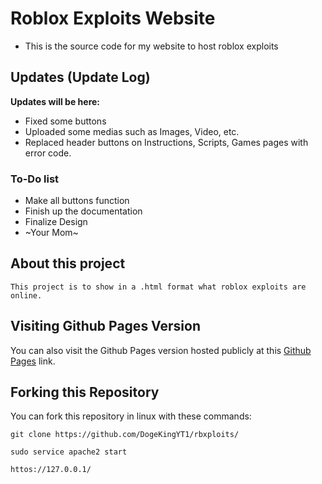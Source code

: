 # Roblox Exploits Website

- This is the source code for my website to host roblox exploits

## Updates (Update Log)
**Updates will be here:**
- Fixed some buttons
- Uploaded some medias such as Images, Video, etc.
- Replaced header buttons on Instructions, Scripts, Games pages with error code.
### To-Do list
- Make all buttons function
- Finish up the documentation
- Finalize Design
- ~Your Mom~
## About this project
`This project is to show in a .html format what roblox exploits are online.`

## Visiting Github Pages Version
You can also visit the Github Pages version hosted publicly at this [Github Pages](https://example.com/) link.

## Forking this Repository
You can fork this repository in linux with these commands:

``git clone https://github.com/DogeKingYT1/rbxploits/``

``sudo service apache2 start``

``httos://127.0.0.1/``
